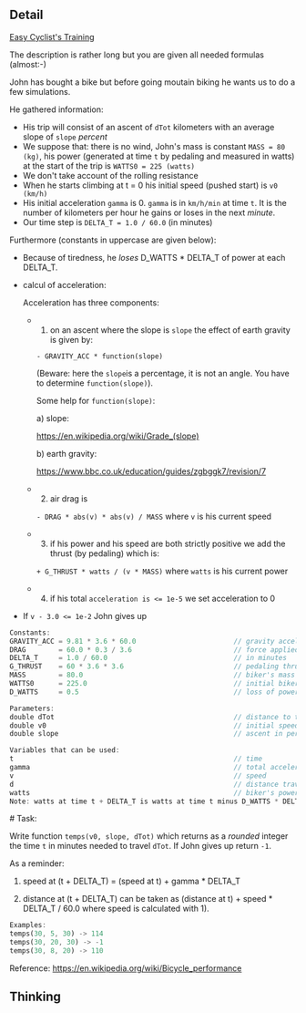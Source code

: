 ## Detail

[Easy Cyclist's Training](https://www.codewars.com/kata/easy-cyclists-training)

The description is rather long but you are given all needed formulas (almost:-)

John has bought a bike but before going moutain biking he wants us to do a few simulations.

He gathered information:

-   His trip will consist of an ascent of `dTot` kilometers with an average slope of `slope` *percent*
-   We suppose that: there is no wind, John's mass is constant `MASS = 80 (kg)`, his power (generated at time `t` by pedaling and measured in watts) at the start of the trip is `WATTS0 = 225 (watts)`
-   We don't take account of the rolling resistance
-   When he starts climbing at t = 0 his initial speed (pushed start) is `v0 (km/h)`
-   His initial acceleration `gamma` is 0. `gamma` is in `km/h/min` at time `t`. It is the number of kilometers per hour he gains or loses in the next *minute*. 
-   Our time step is `DELTA_T = 1.0 / 60.0` (in minutes)

Furthermore (constants in uppercase are given below):

-   Because of tiredness, he *loses* D_WATTS * DELTA_T of power at each DELTA_T. 

-   calcul of acceleration:

    Acceleration has three components:

    -   1) on an ascent where the slope is `slope` the effect of earth gravity is given by:

        `- GRAVITY_ACC * function(slope)`

        (Beware: here the `slope`is a percentage, it is not an angle. You have to determine `function(slope)`).

        Some help for `function(slope)`:

        a) slope: 

        <https://en.wikipedia.org/wiki/Grade_(slope)>

        b) earth gravity:

        <https://www.bbc.co.uk/education/guides/zgbggk7/revision/7>

    -   2) air drag is 

        `- DRAG * abs(v) * abs(v) / MASS` where `v` is his current speed

    -   3) if his power and his speed are both strictly positive we add the thrust (by pedaling) which is: 

        `+ G_THRUST * watts / (v * MASS)` where `watts` is his current power

    -   4) if his total `acceleration is <= 1e-5` we set acceleration to 0

-   If `v - 3.0 <= 1e-2` John gives up

```rust
Constants:
GRAVITY_ACC = 9.81 * 3.6 * 60.0                        // gravity acceleration
DRAG        = 60.0 * 0.3 / 3.6                         // force applied by air on the cyclist
DELTA_T     = 1.0 / 60.0                               // in minutes
G_THRUST    = 60 * 3.6 * 3.6                           // pedaling thrust
MASS        = 80.0                                     // biker's mass
WATTS0      = 225.0                                    // initial biker's power
D_WATTS     = 0.5                                      // loss of power at each deltaT

Parameters:
double dTot                                            // distance to travel in km
double v0                                              // initial speed km/h
double slope                                           // ascent in percentage (don't forget to divide by 100 when needed)

Variables that can be used:
t                                                      // time
gamma                                                  // total acceleration with its 3 components
v                                                      // speed
d                                                      // distance travelled
watts                                                  // biker's power 
Note: watts at time t + DELTA_T is watts at time t minus D_WATTS * DELTA_T
```

\# Task:

Write function `temps(v0, slope, dTot)` which returns as a *rounded* integer the time `t` in minutes needed to travel `dTot`. If John gives up return `-1`.

As a reminder:

1) speed at (t + DELTA_T) = (speed at t) + gamma * DELTA_T

2) distance at (t + DELTA_T) can be taken as (distance at t) + speed * DELTA_T / 60.0 where speed is calculated with 1).

```rust
Examples:
temps(30, 5, 30) -> 114
temps(30, 20, 30) -> -1
temps(30, 8, 20) -> 110
```

Reference: <https://en.wikipedia.org/wiki/Bicycle_performance>

## Thinking

